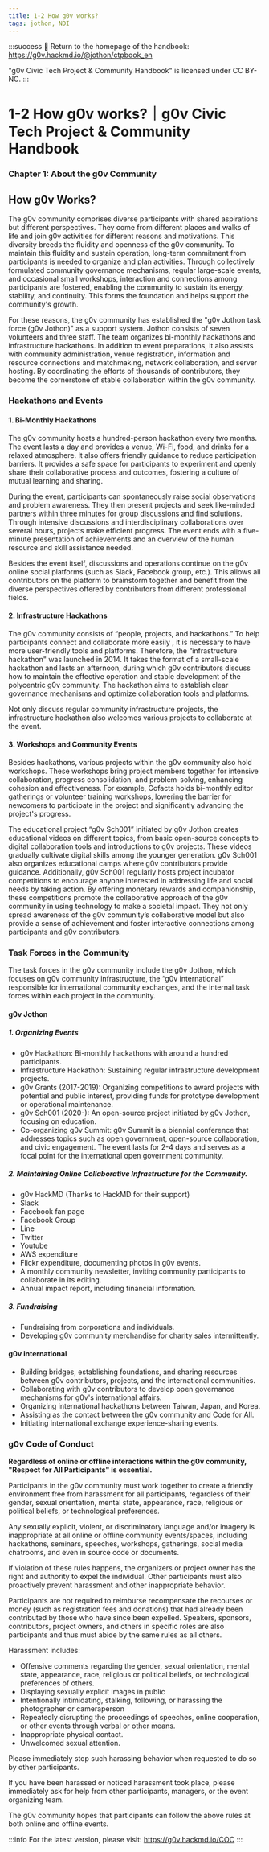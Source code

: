 ```yaml
---
title: 1-2 How g0v works?
tags: jothon, NDI
---
```

:::success
:book: Return to the homepage of the handbook: https://g0v.hackmd.io/@jothon/ctpbook_en

"g0v Civic Tech Project & Community Handbook" is licensed under CC BY-NC.
:::

# 1-2 How g0v works?｜g0v Civic Tech Project & Community Handbook

### Chapter 1: About the g0v Community
## How g0v Works?

The g0v community comprises diverse participants with shared aspirations but different perspectives. They come from different places and walks of life and join g0v activities for different reasons and motivations. This diversity breeds the fluidity and openness of the g0v community. To maintain this fluidity and sustain operation, long-term commitment from participants is needed to organize and plan activities. Through collectively formulated community governance mechanisms, regular large-scale events, and occasional small workshops, interaction and connections among participants are fostered, enabling the community to sustain its energy, stability, and continuity. This forms the foundation and helps support the community's growth.

For these reasons, the g0v community has established the "g0v Jothon task force (g0v Jothon)" as a support system. Jothon consists of seven volunteers and three staff. The team organizes bi-monthly hackathons and infrastructure hackathons. In addition to event preparations, it also assists with community administration, venue registration, information and resource connections and matchmaking, network collaboration, and server hosting. By coordinating the efforts of thousands of contributors, they become the cornerstone of stable collaboration within the g0v community.

### Hackathons and Events

#### 1. Bi-Monthly Hackathons

The g0v community hosts a hundred-person hackathon every two months. The event lasts a day and provides a venue, Wi-Fi, food, and drinks for a relaxed atmosphere. It also offers friendly guidance to reduce participation barriers. It provides a safe space for participants to experiment and openly share their collaborative process and outcomes, fostering a culture of mutual learning and sharing.

During the event, participants can spontaneously raise social observations and problem awareness. They then present projects and seek like-minded partners within three minutes for group discussions and find solutions. Through intensive discussions and interdisciplinary collaborations over several hours, projects make efficient progress. The event ends with a five-minute presentation of achievements and an overview of the human resource and skill assistance needed.

Besides the event itself, discussions and operations continue on the g0v online social platforms (such as Slack, Facebook group, etc.). This allows all contributors on the platform to brainstorm together and benefit from the diverse perspectives offered by contributors from different professional fields.

#### 2. Infrastructure Hackathons

The g0v community consists of “people, projects, and hackathons.” To help participants connect and collaborate more easily , it is necessary to have more user-friendly tools and platforms. Therefore, the “infrastructure hackathon" was launched in 2014. It takes the format of a small-scale hackathon and lasts an afternoon, during which g0v contributors discuss how to maintain the effective operation and stable development of the polycentric g0v community. The hackathon aims to establish clear governance mechanisms and optimize collaboration tools and platforms.

Not only discuss regular community infrastructure projects, the infrastructure hackathon also welcomes various projects to collaborate at the event.

#### 3. Workshops and Community Events

Besides hackathons, various projects within the g0v community also hold workshops. These workshops bring project members together for intensive collaboration, progress consolidation, and problem-solving, enhancing cohesion and effectiveness. For example, Cofacts holds bi-monthly editor gatherings or volunteer training workshops, lowering the barrier for newcomers to participate in the project and significantly advancing the project's progress.

The educational project “g0v Sch001” initiated by g0v Jothon creates educational videos on different topics, from basic open-source concepts to digital collaboration tools and introductions to g0v projects. These videos gradually cultivate digital skills among the younger generation. g0v Sch001 also organizes educational camps where g0v contributors provide guidance. Additionally, g0v Sch001 regularly hosts project incubator competitions to encourage anyone interested in addressing life and social needs by taking action. By offering monetary rewards and companionship, these competitions promote the collaborative approach of the g0v community in using technology to make a societal impact. They not only spread awareness of the g0v community’s collaborative model but also provide a sense of achievement and foster interactive connections among participants and g0v contributors.

### Task Forces in the Community

The task forces in the g0v community include the g0v Jothon, which focuses on g0v community infrastructure, the “g0v international” responsible for international community exchanges, and the internal task forces within each project in the community.

#### g0v Jothon

##### 1. Organizing Events
* g0v Hackathon: Bi-monthly hackathons with around a hundred participants.
* Infrastructure Hackathon: Sustaining regular infrastructure development projects.
* g0v Grants (2017-2019): Organizing competitions to award projects with potential and public interest, providing funds for prototype development or operational maintenance.
* g0v Sch001 (2020-): An open-source project initiated by g0v Jothon, focusing on education.
* Co-organizing g0v Summit: g0v Summit is a biennial conference that addresses topics such as open government, open-source collaboration, and civic engagement. The event lasts for 2-4 days and serves as a focal point for the international open government community.

##### 2. Maintaining Online Collaborative Infrastructure for the Community.
* g0v HackMD (Thanks to HackMD for their support)
* Slack
* Facebook fan page
* Facebook Group
* Line
* Twitter
* Youtube
* AWS expenditure
* Flickr expenditure, documenting photos in g0v events.
* A monthly community newsletter, inviting community participants to collaborate in its editing.
* Annual impact report, including financial information.

##### 3. Fundraising
* Fundraising from corporations and individuals.
* Developing g0v community merchandise for charity sales intermittently.

#### g0v international

* Building bridges, establishing foundations, and sharing resources between g0v contributors, projects, and the international communities.
* Collaborating with g0v contributors to develop open governance mechanisms for g0v's international affairs.
* Organizing international hackathons between Taiwan, Japan, and Korea.
* Assisting as the contact between the g0v community and Code for All.
* Initiating international exchange experience-sharing events.

### g0v Code of Conduct

**Regardless of online or offline interactions within the g0v community, "Respect for All Participants" is essential.**

Participants in the g0v community must work together to create a friendly environment free from harassment for all participants, regardless of their gender, sexual orientation, mental state, appearance, race, religious or political beliefs, or technological preferences.

Any sexually explicit, violent, or discriminatory language and/or imagery is inappropriate at all online or offline community events/spaces, including hackathons, seminars, speeches, workshops, gatherings, social media chatrooms, and even in source code or documents.

If violation of these rules happens, the organizers or project owner has the right and authority to expel the individual. Other participants must also proactively prevent harassment and other inappropriate behavior.

Participants are not required to reimburse recompensate the recourses or money (such as registration fees and donations) that had already been contributed by those who have since been expelled. Speakers, sponsors, contributors, project owners, and others in specific roles are also participants and thus must abide by the same rules as all others.


Harassment includes:

* Offensive comments regarding the gender, sexual orientation, mental state, appearance, race, religious or political beliefs, or technological preferences of others.
* Displaying sexually explicit images in public
* Intentionally intimidating, stalking, following, or harassing the photographer or cameraperson
* Repeatedly disrupting the proceedings of speeches, online cooperation, or other events through verbal or other means.
* Inappropriate physical contact.
* Unwelcomed sexual attention.

Please immediately stop such harassing behavior when requested to do so by other participants.

If you have been harassed or noticed harassment took place, please immediately ask for help from other participants, managers, or the event organizing team.


The g0v community hopes that participants can follow the above rules at both online and offline events.

:::info
For the latest version, please visit: https://g0v.hackmd.io/COC
:::
